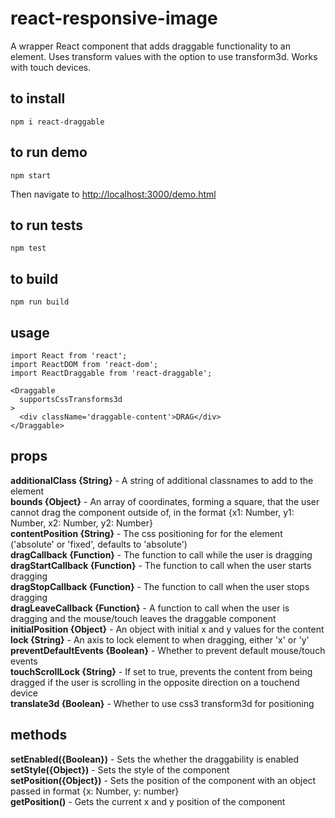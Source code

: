 # react-responsive-image
A wrapper React component that adds draggable functionality to an element. Uses transform values with the option to use transform3d. Works with touch devices.

## to install
```
npm i react-draggable
```

## to run demo
```
npm start
```
Then navigate to [http://localhost:3000/demo.html](http://localhost:3000/demo.html)

## to run tests
```
npm test
```

## to build
```
npm run build
```

## usage
```
import React from 'react';
import ReactDOM from 'react-dom';
import ReactDraggable from 'react-draggable';

<Draggable
  supportsCssTransforms3d
>
  <div className='draggable-content'>DRAG</div>
</Draggable>

```

## props
**additionalClass {String}** - A string of additional classnames to add to the element  
**bounds {Object}** - An array of coordinates, forming a square, that the user cannot drag the component   outside of, in the format {x1: Number, y1: Number, x2: Number, y2: Number}  
**contentPosition {String}** - The css positioning for for the element ('absolute' or 'fixed', defaults to 'absolute')  
**dragCallback {Function}** - The function to call while the user is dragging  
**dragStartCallback {Function}** - The function to call when the user starts dragging  
**dragStopCallback {Function}** - The function to call when the user stops dragging  
**dragLeaveCallback {Function}** - A function to call when the user is dragging and the mouse/touch leaves the draggable component  
**initialPosition {Object}** - An object with initial x and y values for the content  
**lock {String}** - An axis to lock element to when dragging, either 'x' or 'y'  
**preventDefaultEvents {Boolean}** - Whether to prevent default mouse/touch events  
**touchScrollLock {String}** - If set to true, prevents the content from being dragged if the user is scrolling in the opposite direction on a touchend device  
**translate3d {Boolean}** - Whether to use css3 transform3d for positioning  

## methods
**setEnabled({Boolean})** - Sets the whether the draggability is enabled  
**setStyle({Object})** - Sets the style of the component  
**setPosition({Object})** - Sets the position of the component with an object passed in format {x: Number, y: number}  
**getPosition()** - Gets the current x and y position of the component  
